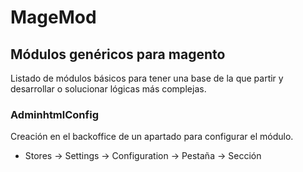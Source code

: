 # MageMod
## Módulos genéricos para magento
Listado de módulos básicos para tener una base de la que partir y desarrollar o solucionar lógicas más complejas.

### AdminhtmlConfig
Creación en el backoffice de un apartado para configurar el módulo.
- Stores -> Settings -> Configuration -> Pestaña -> Sección